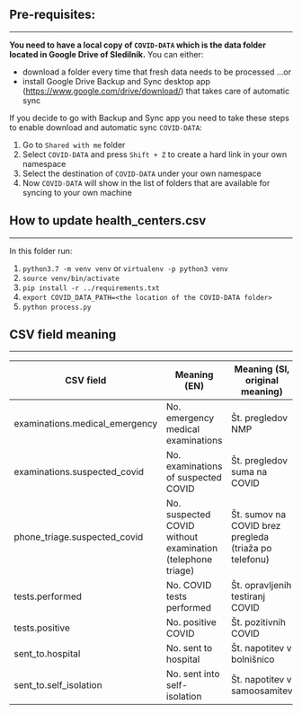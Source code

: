 ## Pre-requisites:
___
**You need to have a local copy of `COVID-DATA` which is the data folder located in Google Drive of Sledilnik.**
You can either:
* download a folder every time that fresh data needs to be processed
...or
* install Google Drive Backup and Sync desktop app (https://www.google.com/drive/download/) that takes care of automatic sync

If you decide to go with Backup and Sync app you need to take these steps to enable download and automatic sync `COVID-DATA`:
1. Go to `Shared with me` folder
2. Select `COVID-DATA` and press `Shift + Z` to create a hard link in your own namespace
3. Select the destination of `COVID-DATA` under your own namespace
4. Now `COVID-DATA` will show in the list of folders that are available for syncing to your own machine


## How to update health_centers.csv
___
In this folder run:
1. `python3.7 -m venv venv` or `virtualenv -p python3 venv`
1. `source venv/bin/activate`
1. `pip install -r ../requirements.txt`
1. `export COVID_DATA_PATH=<the location of the COVID-DATA folder>`
1. `python process.py`


## CSV field meaning
___
| CSV field | Meaning (EN) | Meaning (SI, original meaning) |
|-|-|-|
| examinations.medical_emergency | No. emergency medical examinations | Št. pregledov NMP |
| examinations.suspected_covid | No. examinations of suspected COVID | Št. pregledov  suma na COVID |
| phone_triage.suspected_covid | No. suspected COVID without examination (telephone triage) | Št. sumov na COVID brez pregleda (triaža po telefonu) |
| tests.performed | No. COVID tests performed | Št. opravljenih testiranj COVID |
| tests.positive | No. positive COVID | Št. pozitivnih COVID |
| sent_to.hospital | No. sent to hospital | Št. napotitev v bolnišnico |
| sent_to.self_isolation | No. sent into self-isolation | Št. napotitev v samoosamitev |
